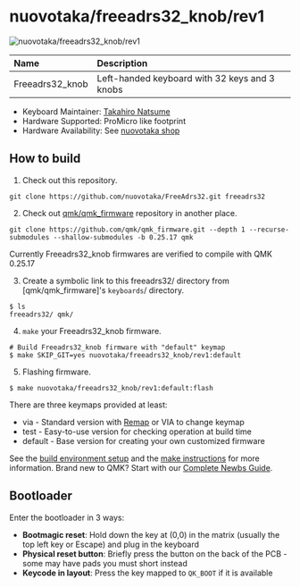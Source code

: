 # nuovotaka/freeadrs32_knob/rev1

![nuovotaka/freeadrs32_knob/rev1](../images/Freeadrs32_knob.jpg)

| Name            | Description                                   |
| :-------------- | :-------------------------------------------- |
| Freeadrs32_knob | Left-handed keyboard with 32 keys and 3 knobs |

-   Keyboard Maintainer: [Takahiro Natsume](https://github.com/nuovotaka)
-   Hardware Supported: ProMicro like footprint
-   Hardware Availability: See [nuovotaka shop](https://nuovotaka-kbd.stores.jp/)

## How to build

1. Check out this repository.

```
git clone https://github.com/nuovotaka/FreeAdrs32.git freeadrs32
```

2. Check out [qmk/qmk_firmware](https://github.com/qmk/qmk_firmware/) repository in another place.

```
git clone https://github.com/qmk/qmk_firmware.git --depth 1 --recurse-submodules --shallow-submodules -b 0.25.17 qmk
```

Currently Freeadrs32_knob firmwares are verified to compile with QMK 0.25.17

3. Create a symbolic link to this freeadrs32/ directory from [qmk/qmk_firmware]'s `keyboards`/ directory.

```
$ ls
freeadrs32/ qmk/

```

4. `make` your Freeadrs32_knob firmware.

```
# Build Freeadrs32_knob firmware with "default" keymap
$ make SKIP_GIT=yes nuovotaka/freeadrs32_knob/rev1:default
```

5. Flashing firmware.

```
$ make nuovotaka/freeadrs32_knob/rev1:default:flash
```

There are three keymaps provided at least:

-   via - Standard version with [Remap](https://remap-keys.app/) or VIA to change keymap
-   test - Easy-to-use version for checking operation at build time
-   default - Base version for creating your own customized firmware

See the [build environment setup](https://docs.qmk.fm/#/getting_started_build_tools) and the [make instructions](https://docs.qmk.fm/#/getting_started_make_guide) for more information. Brand new to QMK? Start with our [Complete Newbs Guide](https://docs.qmk.fm/#/newbs).

## Bootloader

Enter the bootloader in 3 ways:

-   **Bootmagic reset**: Hold down the key at (0,0) in the matrix (usually the top left key or Escape) and plug in the keyboard
-   **Physical reset button**: Briefly press the button on the back of the PCB - some may have pads you must short instead
-   **Keycode in layout**: Press the key mapped to `QK_BOOT` if it is available
